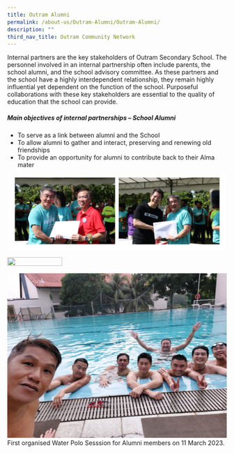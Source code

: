 ```yaml
---
title: Outram Alumni
permalink: /about-us/Outram-Alumni/Outram-Alumni/
description: ""
third_nav_title: Outram Community Network
---
```

Internal partners are the key stakeholders of Outram Secondary School. The personnel involved in an internal partnership often include parents, the school alumni, and the school advisory committee. As these partners and the school have a highly interdependent relationship, they remain highly influential yet dependent on the function of the school. Purposeful collaborations with these key stakeholders are essential to the quality of education that the school can provide. 

##### **Main objectives of internal partnerships – School Alumni**
  
* To serve as a link between alumni and the School
* To allow alumni to gather and interact, preserving and renewing old friendships
* To provide an opportunity for alumni to contribute back to their Alma mater

![](/images/About%20us/Outram%20Alumni/A01.png)

<img style="width:50%;height:50%" src="/images/About%20us/Outram%20Alumni/DSCF7879.jpg">


![First organized water polo session for Alumni members on 11 March 2023](/images/About%20us/Outram%20Alumni/WaterPolo_Alumni01.jpeg)
First organised Water Polo Sesssion for Alumni members on 11 March 2023.

